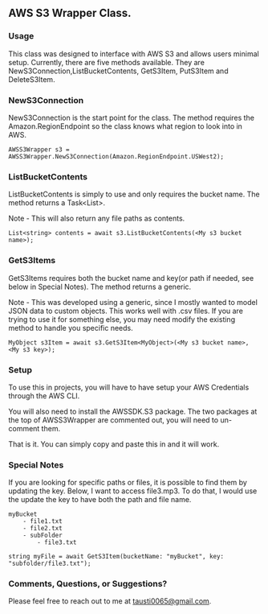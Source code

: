 ## AWS S3 Wrapper Class.

### Usage ####

This class was designed to interface with AWS S3 and allows users minimal setup.  Currently, there are five methods available.  They are NewS3Connection,ListBucketContents, GetS3Item, PutS3Item and DeleteS3Item.

### NewS3Connection ###

NewS3Connection is the start point for the class.  The method requires the Amazon.RegionEndpoint so the class knows what region to look into in AWS.

```
AWSS3Wrapper s3 = AWSS3Wrapper.NewS3Connection(Amazon.RegionEndpoint.USWest2);
```

### ListBucketContents ###

ListBucketContents is simply to use and only requires the bucket name.  The method returns a Task<List<string>>.  

Note - This will also return any file paths as contents.

```
List<string> contents = await s3.ListBucketContents(<My s3 bucket name>);
```

### GetS3Items ###

GetS3Items requires both the bucket name and key(or path if needed, see below in Special Notes).  The method returns a generic.  

Note - This was developed using a generic, since I mostly wanted to model JSON data to custom objects.  This works well with .csv files.  If you are trying to use it for something else, you may need modify the existing method to handle you specific needs.

```
MyObject s3Item = await s3.GetS3Item<MyObject>(<My s3 bucket name>, <My s3 key>);
```

### Setup ###

To use this in projects, you will have to have setup your AWS Credentials through the AWS CLI.

You will also need to install the AWSSDK.S3 package.  The two packages at the top of AWSS3Wrapper are commented out, you will need to un-comment them.

That is it.  You can simply copy and paste this in and it will work.

### Special Notes ###

If you are looking for specific paths or files, it is possible to find them by updating the key.  Below, I want to access file3.mp3. To do that, I would use the update the key to have both the path and file name.

```
myBucket
    - file1.txt
    - file2.txt
    - subFolder
        - file3.txt

string myFile = await GetS3Item(bucketName: "myBucket", key: "subfolder/file3.txt");
```


### Comments, Questions, or Suggestions? ###

Please feel free to reach out to me at tausti0065@gmail.com.